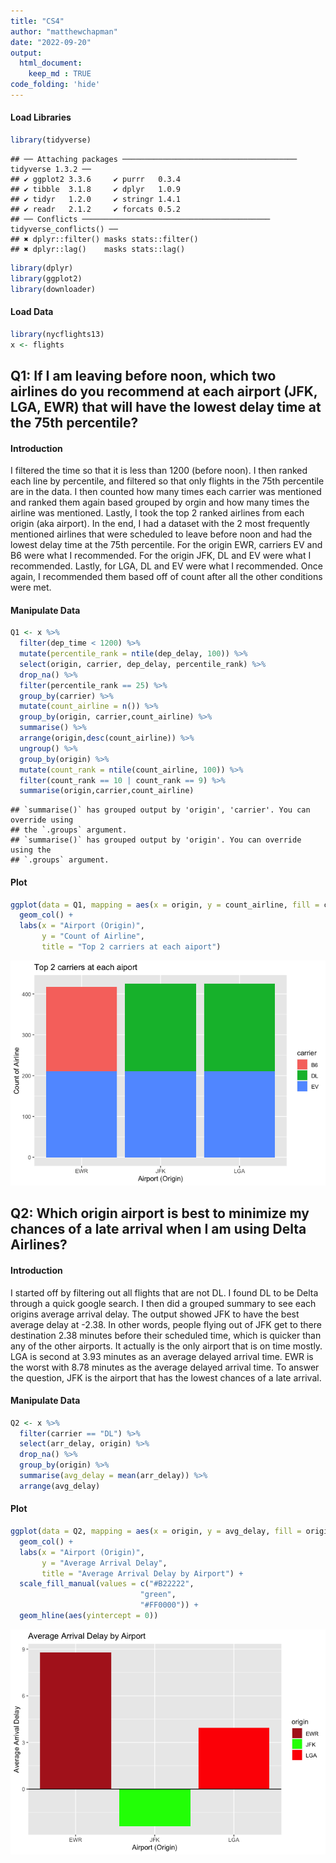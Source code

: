 ```yaml
---
title: "CS4"
author: "matthewchapman"
date: "2022-09-20"
output:
  html_document:
    keep_md : TRUE
code_folding: 'hide'
---
```


#### Load Libraries

```r
library(tidyverse)
```

```
## ── Attaching packages ─────────────────────────────────────── tidyverse 1.3.2 ──
## ✔ ggplot2 3.3.6     ✔ purrr   0.3.4
## ✔ tibble  3.1.8     ✔ dplyr   1.0.9
## ✔ tidyr   1.2.0     ✔ stringr 1.4.1
## ✔ readr   2.1.2     ✔ forcats 0.5.2
## ── Conflicts ────────────────────────────────────────── tidyverse_conflicts() ──
## ✖ dplyr::filter() masks stats::filter()
## ✖ dplyr::lag()    masks stats::lag()
```

```r
library(dplyr)
library(ggplot2)
library(downloader)
```

#### Load Data

```r
library(nycflights13)
x <- flights
```

## Q1: If I am leaving before noon, which two airlines do you recommend at each airport (JFK, LGA, EWR) that will have the lowest delay time at the 75th percentile?
#### Introduction
I filtered the time so that it is less than 1200 (before noon). I then ranked each line by percentile, and filtered so that only flights in the 75th percentile are in the data. I then counted how many times each carrier was mentioned and ranked them again based grouped by orgin and how many times the airline was mentioned. Lastly, I took the top 2 ranked airlines from each origin (aka airport). In the end, I had a dataset with the 2 most frequently mentioned airlines that were scheduled to leave before noon and had the lowest delay time at the 75th percentile. For the origin EWR, carriers EV and B6 were what I recommended. For the origin JFK, DL and EV were what I recommended. Lastly, for LGA, DL and EV were what I recommended. Once again, I recommended them based off of count after all the other conditions were met.
#### Manipulate Data

```r
Q1 <- x %>%
  filter(dep_time < 1200) %>%
  mutate(percentile_rank = ntile(dep_delay, 100)) %>%
  select(origin, carrier, dep_delay, percentile_rank) %>%
  drop_na() %>%
  filter(percentile_rank == 25) %>%
  group_by(carrier) %>%
  mutate(count_airline = n()) %>%
  group_by(origin, carrier,count_airline) %>%
  summarise() %>%
  arrange(origin,desc(count_airline)) %>%
  ungroup() %>%
  group_by(origin) %>%
  mutate(count_rank = ntile(count_airline, 100)) %>%
  filter(count_rank == 10 | count_rank == 9) %>%
  summarise(origin,carrier,count_airline)
```

```
## `summarise()` has grouped output by 'origin', 'carrier'. You can override using
## the `.groups` argument.
## `summarise()` has grouped output by 'origin'. You can override using the
## `.groups` argument.
```
#### Plot

```r
ggplot(data = Q1, mapping = aes(x = origin, y = count_airline, fill = carrier)) +
  geom_col() +
  labs(x = "Airport (Origin)",
       y = "Count of Airline",
       title = "Top 2 carriers at each aiport")
```

![](CS4_files/figure-html/unnamed-chunk-4-1.png)<!-- -->


## Q2: Which origin airport is best to minimize my chances of a late arrival when I am using Delta Airlines?
#### Introduction
I started off by filtering out all flights that are not DL. I found DL to be Delta through a quick google search. I then did a grouped summary to see each origins average arrival delay. The output showed JFK to have the best average delay at -2.38. In other words, people flying out of JFK get to there destination 2.38 minutes before their scheduled time, which is quicker than any of the other airports. It actually is the only airport that is on time mostly. LGA is second at 3.93 minutes as an average delayed arrival time. EWR is the worst with 8.78 minutes as the average delayed arrival time. To answer the question, JFK is the airport that has the lowest chances of a late arrival.
#### Manipulate Data

```r
Q2 <- x %>%
  filter(carrier == "DL") %>%
  select(arr_delay, origin) %>%
  drop_na() %>%
  group_by(origin) %>%
  summarise(avg_delay = mean(arr_delay)) %>%
  arrange(avg_delay)
```
#### Plot

```r
ggplot(data = Q2, mapping = aes(x = origin, y = avg_delay, fill = origin)) +
  geom_col() +
  labs(x = "Airport (Origin)",
       y = "Average Arrival Delay",
       title = "Average Arrival Delay by Airport") +
  scale_fill_manual(values = c("#B22222",
                             "green",
                             "#FF0000")) +
  geom_hline(aes(yintercept = 0))
```

![](CS4_files/figure-html/unnamed-chunk-6-1.png)<!-- -->


